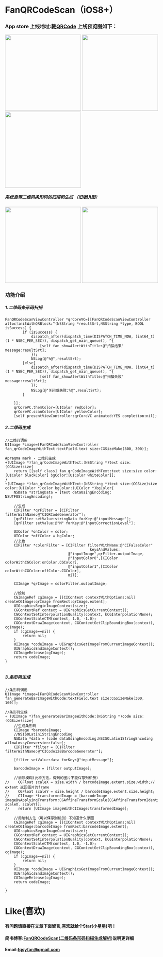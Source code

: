 # FanQRCodeScan（iOS8+）

### App store 上线地址:[韩QRCode](https://itunes.apple.com/cn/app/id1255037808?mt=8)   上线预览图如下：
<img src="https://github.com/fanxiangyang/FanQRCodeScan/blob/master/Document/appstore3.PNG?raw=true" width="250">       <img src="https://github.com/fanxiangyang/FanQRCodeScan/blob/master/Document/appstore2.PNG?raw=true" width="250">   <img src="https://github.com/fanxiangyang/FanQRCodeScan/blob/master/Document/appstore1.PNG?raw=true" width="250">


##### 系统自带二维码条形码的扫描和生成 （旧版UI图）

<img src="https://github.com/fanxiangyang/FanQRCodeScan/blob/master/Document/qrcode.png?raw=true" width="250">       <img src="https://github.com/fanxiangyang/FanQRCodeScan/blob/master/Document/scan.png?raw=true" width="250">


###  功能介绍

##### 1.二维码条形码扫描 
```
FanQRCodeScanViewController *qrCoreVC=[[FanQRCodeScanViewController alloc]initWithQRBlock:^(NSString *resultSrt,NSString *type, BOOL isSuccess) {
        if (isSuccess) {
            dispatch_after(dispatch_time(DISPATCH_TIME_NOW, (int64_t)(1 * NSEC_PER_SEC)), dispatch_get_main_queue(), ^{
                [self fan_showAlertWithTitle:@"扫描结果" message:resultSrt];
            });
            NSLog(@"%@",resultSrt);
        }else{
            dispatch_after(dispatch_time(DISPATCH_TIME_NOW, (int64_t)(1 * NSEC_PER_SEC)), dispatch_get_main_queue(), ^{
                [self fan_showAlertWithTitle:@"扫描失败" message:resultSrt];
            });
            NSLog(@"关闭或失败:%@",resultSrt);
        }
        
    }];
    qrCoreVC.themColor=[UIColor redColor];
    qrCoreVC.scanColor=[UIColor yellowColor];
    [self presentViewController:qrCoreVC animated:YES completion:nil];
```
##### 2.二维码生成
```
//二维码调用
UIImage *image=[FanQRCodeScanViewController fan_qrCodeImageWithText:textField.text size:CGSizeMake(300, 300)];

#pragma mark - 二维码生成
+(UIImage *)fan_qrCodeImageWithText:(NSString *)text size:(CGSize)size{
    return [[self class] fan_qrCodeImageWithText:text size:size color:[UIColor blackColor] bgColor:[UIColor whiteColor]];
}
+(UIImage *)fan_qrCodeImageWithText:(NSString *)text size:(CGSize)size color:(UIColor *)color bgColor:(UIColor *)bgColor{
    NSData *stringData = [text dataUsingEncoding: NSUTF8StringEncoding];
    
    //生成
    CIFilter *qrFilter = [CIFilter filterWithName:@"CIQRCodeGenerator"];
    [qrFilter setValue:stringData forKey:@"inputMessage"];
    [qrFilter setValue:@"M" forKey:@"inputCorrectionLevel"];
    
    UIColor *onColor = color;
    UIColor *offColor = bgColor;
    //上色
    CIFilter *colorFilter = [CIFilter filterWithName:@"CIFalseColor"
                                       keysAndValues:
                             @"inputImage",qrFilter.outputImage,
                             @"inputColor0",[CIColor colorWithCGColor:onColor.CGColor],
                             @"inputColor1",[CIColor colorWithCGColor:offColor.CGColor],
                             nil];
    
    CIImage *qrImage = colorFilter.outputImage;
    
    //绘制
    CGImageRef cgImage = [[CIContext contextWithOptions:nil] createCGImage:qrImage fromRect:qrImage.extent];
    UIGraphicsBeginImageContext(size);
    CGContextRef context = UIGraphicsGetCurrentContext();
    CGContextSetInterpolationQuality(context, kCGInterpolationNone);
    CGContextScaleCTM(context, 1.0, -1.0);
    CGContextDrawImage(context, CGContextGetClipBoundingBox(context), cgImage);
    if (cgImage==nil) {
        return nil;
    }
    UIImage *codeImage = UIGraphicsGetImageFromCurrentImageContext();
    UIGraphicsEndImageContext();
    CGImageRelease(cgImage);
    return codeImage;
}


``` 
##### 3.条形码生成
```
//条形码调用
UIImage *image=[FanQRCodeScanViewController fan_generateBarImageWithCode:textField.text size:CGSizeMake(300, 160)];

//条形码生成
+ (UIImage *)fan_generateBarImageWithCode:(NSString *)code size:(CGSize)size{
    //生成条形码
    CIImage *barcodeImage;
    //NSISOLatin1StringEncoding
    NSData *data = [code dataUsingEncoding:NSISOLatin1StringEncoding allowLossyConversion:false];
    CIFilter *filter = [CIFilter filterWithName:@"CICode128BarcodeGenerator"];
    
    [filter setValue:data forKey:@"inputMessage"];
    
    barcodeImage = [filter outputImage];
    
    //消除模糊(此种方法，得到的图片不能保存到相册)
//    CGFloat scaleX = size.width / barcodeImage.extent.size.width;// extent 返回图片的frame
//    CGFloat scaleY = size.height / barcodeImage.extent.size.height;
//    CIImage *transformedImage = [barcodeImage imageByApplyingTransform:CGAffineTransformScale(CGAffineTransformIdentity, scaleX, scaleY)];
//    return [UIImage imageWithCIImage:transformedImage];
    
    //用绘制方法（可以保存到相册）不知道什么原因
    CGImageRef cgImage = [[CIContext contextWithOptions:nil] createCGImage:barcodeImage fromRect:barcodeImage.extent];
    UIGraphicsBeginImageContext(size);
    CGContextRef context = UIGraphicsGetCurrentContext();
    CGContextSetInterpolationQuality(context, kCGInterpolationNone);
    CGContextScaleCTM(context, 1.0, -1.0);
    CGContextDrawImage(context, CGContextGetClipBoundingBox(context), cgImage);
    if (cgImage==nil) {
        return nil;
    }
    UIImage *codeImage = UIGraphicsGetImageFromCurrentImageContext();
    UIGraphicsEndImageContext();
    CGImageRelease(cgImage);
    return codeImage;

}

```

Like(喜欢)
==============
#### 有问题请直接在文章下面留言,喜欢就给个Star(小星星)吧！ 
#### 简书博客:[FanQRCodeScan(二维码条形码扫描生成解析)](http://www.jianshu.com/p/760e4654394f)说明更详细
#### Email:<fqsyfan@gmail.com>
